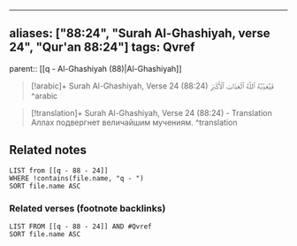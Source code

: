 
---
aliases: ["88:24", "Surah Al-Ghashiyah, verse 24", "Qur'an 88:24"]
tags: Qvref
---

parent:: [[q - Al-Ghashiyah (88)|Al-Ghashiyah]]

> [!arabic]+ Surah Al-Ghashiyah, Verse 24 (88:24)
> <span class="quran-arabic">فَيُعَذِّبُهُ ٱللَّهُ ٱلْعَذَابَ ٱلْأَكْبَرَ</span>
^arabic

> [!translation]+ Surah Al-Ghashiyah, Verse 24 (88:24) - Translation
> Аллах подвергнет величайшим мучениям.
^translation



## Related notes
```dataview
LIST from [[q - 88 - 24]]
WHERE !contains(file.name, "q - ")
SORT file.name ASC
```

### Related verses (footnote backlinks)
```dataview
LIST FROM [[q - 88 - 24]] AND #Qvref
SORT file.name ASC
```

